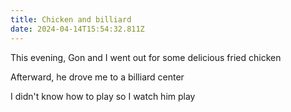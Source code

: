 ```yaml
---
title: Chicken and billiard
date: 2024-04-14T15:54:32.811Z
---
```


This evening, Gon and I went out for some delicious fried chicken

Afterward, he drove me to a billiard center

I didn't know how to play so I watch him play
